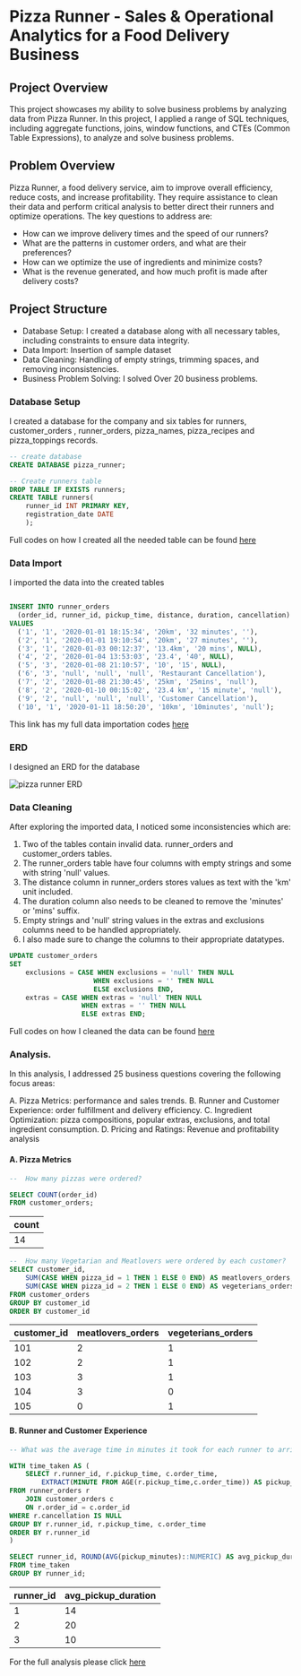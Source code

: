 # Pizza Runner - Sales & Operational Analytics for a Food Delivery Business

## Project Overview
This project showcases my ability to solve business problems by analyzing data from Pizza Runner. In this project, I applied a range of SQL techniques, including aggregate functions, joins, window functions, and CTEs (Common Table Expressions), to analyze and solve business problems.


##  Problem Overview
Pizza Runner, a food delivery service, aim to improve overall efficiency, reduce costs, and increase profitability. They require assistance to clean their data and perform critical analysis to better direct their runners and optimize operations. The key questions to address are:

* How can we improve delivery times and the speed of our runners?
* What are the patterns in customer orders, and what are their preferences?
* How can we optimize the use of ingredients and minimize costs?
* What is the revenue generated, and how much profit is made after delivery costs?


## Project Structure

* Database Setup: I created a database along with all necessary tables, including constraints to ensure data integrity.
* Data Import: Insertion of sample dataset
* Data Cleaning: Handling of empty strings, trimming spaces, and removing inconsistencies. 
* Business Problem Solving: I solved Over 20 business problems.

### Database Setup

I created a database for the company and six tables for runners, customer_orders , runner_orders, pizza_names, pizza_recipes and pizza_toppings records.

```sql
-- create database
CREATE DATABASE pizza_runner;
```

```sql
-- Create runners table
DROP TABLE IF EXISTS runners;
CREATE TABLE runners(
	runner_id INT PRIMARY KEY,
	registration_date DATE
	);
```

Full codes on how I created all the needed table can be found [here](https://github.com/beingEniola/Pizza-Runner/blob/ccc5622f159a5760a3a9516343ee6033c5861af6/Pizza%20runner%20Schema.sql)

### Data Import

I imported the data into the created tables 

```sql

INSERT INTO runner_orders
  (order_id, runner_id, pickup_time, distance, duration, cancellation)
VALUES
  ('1', '1', '2020-01-01 18:15:34', '20km', '32 minutes', ''),
  ('2', '1', '2020-01-01 19:10:54', '20km', '27 minutes', ''),
  ('3', '1', '2020-01-03 00:12:37', '13.4km', '20 mins', NULL),
  ('4', '2', '2020-01-04 13:53:03', '23.4', '40', NULL),
  ('5', '3', '2020-01-08 21:10:57', '10', '15', NULL),
  ('6', '3', 'null', 'null', 'null', 'Restaurant Cancellation'),
  ('7', '2', '2020-01-08 21:30:45', '25km', '25mins', 'null'),
  ('8', '2', '2020-01-10 00:15:02', '23.4 km', '15 minute', 'null'),
  ('9', '2', 'null', 'null', 'null', 'Customer Cancellation'),
  ('10', '1', '2020-01-11 18:50:20', '10km', '10minutes', 'null');
```
This link has my full data importation codes [here]()

### ERD 

I designed an ERD for the database

![pizza runner ERD](https://github.com/user-attachments/assets/f102cd34-8120-4d3c-9362-2af38017c1d9)

### Data Cleaning

After exploring the imported data, I noticed some inconsistencies which are:

1. Two of the tables contain invalid data. runner_orders and customer_orders tables.
2. The runner_orders table have four columns with empty strings and some with string 'null' values.
3. The distance column in runner_orders stores values as text with the 'km' unit included.
4. The duration column also needs to be cleaned to remove the 'minutes' or 'mins' suffix.
5. Empty strings and 'null' string values in the extras and exclusions columns need to be handled appropriately.
6. I also made sure to change the columns to their appropriate datatypes.


```sql
UPDATE customer_orders
SET 
	exclusions = CASE WHEN exclusions = 'null' THEN NULL
	                 WHEN exclusions = '' THEN NULL
					 ELSE exclusions END,
	extras = CASE WHEN extras = 'null' THEN NULL
	              WHEN extras = '' THEN NULL 
				  ELSE extras END;

```
Full codes on how I cleaned the data can be found [here](https://github.com/beingEniola/Pizza-Runner/blob/main/pizza%20runner%20data%20cleaning.sql) 

### Analysis. 

In this analysis, I addressed 25 business questions covering the following focus areas:

A. Pizza Metrics: performance and sales trends.
B. Runner and Customer Experience: order fulfillment and delivery efficiency.
C. Ingredient Optimization: pizza compositions, popular extras, exclusions, and total ingredient consumption.
D. Pricing and Ratings: Revenue and profitability analysis

#### A. Pizza Metrics

```sql
--  How many pizzas were ordered? 

SELECT COUNT(order_id) 
FROM customer_orders;
```

| count| 
|------|
| 14 | 

```sql
--  How many Vegetarian and Meatlovers were ordered by each customer?
SELECT customer_id, 
	SUM(CASE WHEN pizza_id = 1 THEN 1 ELSE 0 END) AS meatlovers_orders, 
    SUM(CASE WHEN pizza_id = 2 THEN 1 ELSE 0 END) AS vegeterians_orders
FROM customer_orders 
GROUP BY customer_id
ORDER BY customer_id
```
| customer_id | meatlovers_orders | vegeterians_orders |
|-------------|------------------|-------------------|
| 101         | 2                | 1                 |
| 102         | 2                | 1                 |
| 103         | 3                | 1                 |
| 104         | 3                | 0                 |
| 105         | 0                | 1                 |

#### B. Runner and Customer Experience

```sql
-- What was the average time in minutes it took for each runner to arrive at the Pizza Runner HQ to pickup the order? 

WITH time_taken AS (
    SELECT r.runner_id, r.pickup_time, c.order_time, 
        EXTRACT(MINUTE FROM AGE(r.pickup_time,c.order_time)) AS pickup_minutes
FROM runner_orders r
    JOIN customer_orders c
    ON r.order_id = c.order_id
WHERE r.cancellation IS NULL
GROUP BY r.runner_id, r.pickup_time, c.order_time
ORDER BY r.runner_id
)

SELECT runner_id, ROUND(AVG(pickup_minutes)::NUMERIC) AS avg_pickup_duration
FROM time_taken
GROUP BY runner_id;
```
| runner_id | avg_pickup_duration |
|-----------|---------------------|
| 1         | 14                  |
| 2         | 20                  |
| 3         | 10                  |

For the full analysis please click [here](https://github.com/beingEniola/Pizza-Runner/blob/dc802eb614e782b08d162d3b4fa50407902e56f0/pizza%20runner%20analysis.sql)

